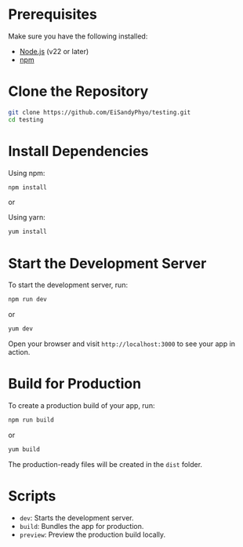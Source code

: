 # Prerequisites

Make sure you have the following installed:

- [Node.js](https://nodejs.org/) (v22 or later)
- [npm](https://www.npmjs.com/)

# Clone the Repository

```bash
git clone https://github.com/EiSandyPhyo/testing.git
cd testing
```

# Install Dependencies

Using npm:
```bash
npm install
```

or

Using yarn:
```bash
yum install
```

# Start the Development Server
To start the development server, run:
```bash
npm run dev
```

or

```bash
yum dev
```

Open your browser and visit `http://localhost:3000` to see your app in action.

# Build for Production

To create a production build of your app, run:

```bash
npm run build
```

or

```bash
yum build
```

The production-ready files will be created in the `dist` folder.


# Scripts

- `dev`: Starts the development server.
- `build`: Bundles the app for production.
- `preview`: Preview the production build locally.

